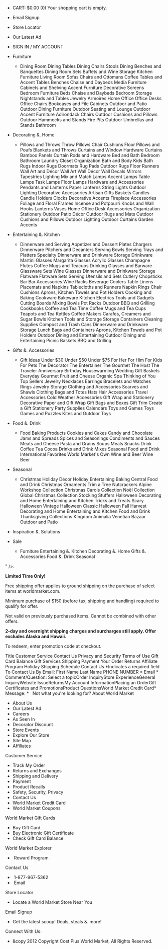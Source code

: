 *   CART: $0.00 (0) Your shopping cart is empty.
*   Email Signup
*   Store Locator
*   Our Latest Ad
*   SIGN IN / MY ACCOUNT

*   Furniture
    *   Dining Room Dining Tables Dining Chairs Stools Dining Benches and Banquettes Dining Room Sets Buffets and Wine Storage Kitchen Furniture Living Room Sofas Chairs and Ottomans Coffee Tables and Accent Tables Benches Chaise and Daybeds Media Furniture Cabinets and Shelving Accent Furniture Decorative Screens Bedroom Furniture Beds Chaise and Daybeds Bedroom Storage Nightstands and Tables Jewelry Armoires Home Office Office Desks Office Chairs Bookcases and File Cabinets Outdoor and Patio Outdoor Dining Furniture Outdoor Seating and Lounge Outdoor Accent Furniture Adirondack Chairs Outdoor Cushions and Pillows Outdoor Hammocks and Stands Fire Pits Outdoor Umbrellas and Stands Bathroom
*   Decorating &. Home
    *   Pillows and Throws Throw Pillows Chair Cushions Floor Pillows and Poufs Blankets and Throws Curtains and Window Hardware Curtains Bamboo Panels Curtain Rods and Hardware Bed and Bath Bedroom Bathroom Laundry Closet Organization Bath and Body Kids Bath Rugs Indoor Rugs Doormats Rug Pads Outdoor Rugs Floor Runners Wall Art and Décor Wall Art Wall Décor Wall Decals Mirrors Tapestries Lighting Mix and Match Lamps Accent Lamps Table Lamps Task Lamps Floor Lamps Hardware and Accessories Pendants and Lanterns Paper Lanterns String Lights Outdoor Lighting Decorative Accessories Artisan Gifts Baskets Candles Candle Holders Clocks Decorative Accents Fireplace Accessories Foliage and Floral Frames Incense and Potpourri Knobs and Wall Hooks Lanterns Vases Home Office Desk Accessories Organization Stationery Outdoor Patio Décor Outdoor Rugs and Mats Outdoor Cushions and Pillows Outdoor Lighting Outdoor Curtains Garden Accents
*   Entertaining &. Kitchen
    *   Dinnerware and Serving Appetizer and Dessert Plates Chargers Dinnerware Pitchers and Decanters Serving Bowls Serving Trays and Platters Specialty Dinnerware and Drinkware Storage Drinkware Martini Glasses Margarita Glasses Acrylic Glasses Champagne Flutes Coffee Mugs and Teacups Drinking Glasses and Barware Glassware Sets Wine Glasses Dinnerware and Drinkware Storage Flatware Flatware Sets Serving Utensils and Sets Cutlery Chopsticks Bar Bar Accessories Wine Racks Beverage Coolers Table Linens Placemats and Napkins Tablecloths and Runners Napkin Rings Chair Cushions Aprons, Kitchen Towels and Pot Holders Cooking and Baking Cookware Bakeware Kitchen Electrics Tools and Gadgets Cutting Boards Mixing Bowls Pot Racks Outdoor BBQ and Grilling Cookbooks Coffee and Tea Time Coffee Mugs and Tea Cups Teapots and Tea Kettles Coffee Makers Carafes, Creamers and Sugar Bowls Kitchen Tools and Storage Storage Containers Cleaning Supplies Compost and Trash Cans Dinnerware and Drinkware Storage Lunch Bags and Containers Aprons, Kitchen Towels and Pot Holders Outdoor Dining and Entertaining Outdoor Dining and Entertaining Picnic Baskets BBQ and Grilling
*   Gifts &. Accessories
    *   Gift Ideas Under $30 Under $50 Under $75 For Her For Him For Kids For Pets The Decorator The Entertainer The Gourmet The Host The Traveler Anniversary Birthday Housewarming Wedding Gift Baskets Everyday Gourmet Fruit and Cheese Organic Spa Thinking of You Top Sellers Jewelry Necklaces Earrings Bracelets and Watches Rings Jewelry Storage Clothing and Accessories Scarves and Shawls Clothing Bags and Totes Hats Hair Accessories Travel Accessories Cold Weather Accessories Gift Wrap and Stationery Decorative Paper and Gift Wrap Gift Bags and Boxes Gift Trim Create a Gift Stationery Party Supplies Calendars Toys and Games Toys Games and Puzzles Kites and Outdoor Toys
*   Food &. Drink
    *   Food Baking Products Cookies and Cakes Candy and Chocolate Jams and Spreads Spices and Seasonings Condiments and Sauces Meats and Cheese Pasta and Grains Soups Meals Snacks Drink Coffee Tea Cocoa Drinks and Drink Mixes Seasonal Food and Drink International Favorites World Market's Own Wine and Beer Wine Beer
*   Seasonal
    *   Christmas Holiday Décor Holiday Entertaining Baking Central Food and Drink Christmas Ornaments Trim a Tree Nutcrackers Alpine Workshop Collection Christmas Carols Collection Noël Collection Global Christmas Collection Stocking Stuffers Halloween Decorating and Home Entertaining and Kitchen Tricks and Treats Scary Halloween Vintage Halloween Classic Halloween Fall Harvest Decorating and Home Entertaining and Kitchen Food and Drink Thanksgiving Collections Kingdom Animalia Venetian Bazaar Outdoor and Patio
*   Inspiration &. Solutions
*   Sale
    *   Furniture Entertaining &. Kitchen Decorating &. Home Gifts &. Accessories Food &. Drink Seasonal

" />.

**Limited Time Only!**

Free shipping offer applies to ground shipping on the purchase of select items at worldmarket.com.

Minimum purchase of $150 (before tax, shipping and handling) required to qualify for offer.

Not valid on previously purchased items. Cannot be combined with other offers.

**2-day and overnight shipping charges and surcharges still apply. Offer excludes Alaska and Hawaii.**

To redeem, enter promotion code at checkout.

Title Customer Service Contact Us Privacy and Security Terms of Use Gift Card Balance Gift Services Shipping Payment Your Order Returns Affiliate Program Holiday Shipping Schedule Contact Us \*Indicates a required field To Contact Us By Email: First Name Last Name PHONE NUMBER \* Email \* Comment/Question: Select a topicOrder InquiryStore ExperienceGeneral InquiryWebsite IssueReturnsMy Account InformationPlacing an OrderGift Certificates and PromotionsProduct QuestionsWorld Market Credit Card\* Message: \*   Not what you're looking for? About World Market

*   About Us
*   Our Latest Ad
*   Careers
*   As Seen In
*   Decorator Discount
*   Store Events
*   Explore Our Store
*   Site Map
*   Affiliates

Customer Service

*   Track My Order
*   Returns and Exchanges
*   Shipping and Delivery
*   Payment
*   Product Recalls
*   Safety, Security, Privacy
*   Contact Us
*   World Market Credit Card
*   World Market Coupons

World Market Gift Cards

*   Buy Gift Card
*   Buy Electronic Gift Certificate
*   Check Gift Card Balance

World Market Explorer

*    Reward Program

Contact Us

*    1-877-967-5362
*    Email

  
Store Locator

*   Locate a World Market Store Near You  
    

Email Signup

*   Get the latest scoop! Deals, steals &. more!

Connect With Us:

*   &copy 2012 Copyright Cost Plus World Market, All Rights Reserved.